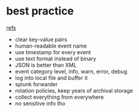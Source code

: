 # best practice

[refs](https://dev.splunk.com/enterprise/docs/developapps/addsupport/logging/loggingbestpractices/)

- clear key-value pairs
- human-readable event name
- use timestamp for every event
- use text format instead of binary
- JSON is better than XML
- event category level, info, warn, error, debug
- log into local file and buffer it
- splunk forwarder
- rotation policies, keep years of archival storage
- collect everything from everywhere
- no sensitive info tho

